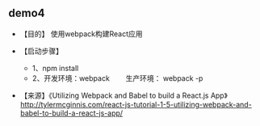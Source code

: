 ## demo4

* 【目的】 使用webpack构建React应用

* 【启动步骤】
	*  1、npm install
	* 2、开发环境：webpack
			&emsp;&emsp;生产环境： webpack -p
* 【来源】《Utilizing Webpack and Babel to build a React.js App》
    http://tylermcginnis.com/react-js-tutorial-1-5-utilizing-webpack-and-babel-to-build-a-react-js-app/
